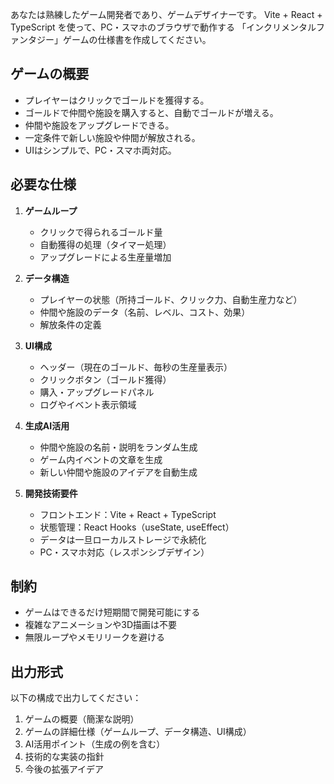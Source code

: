 あなたは熟練したゲーム開発者であり、ゲームデザイナーです。
Vite + React + TypeScript を使って、PC・スマホのブラウザで動作する
「インクリメンタルファンタジー」ゲームの仕様書を作成してください。

## ゲームの概要
- プレイヤーはクリックでゴールドを獲得する。
- ゴールドで仲間や施設を購入すると、自動でゴールドが増える。
- 仲間や施設をアップグレードできる。
- 一定条件で新しい施設や仲間が解放される。
- UIはシンプルで、PC・スマホ両対応。

## 必要な仕様
1. **ゲームループ**
   - クリックで得られるゴールド量
   - 自動獲得の処理（タイマー処理）
   - アップグレードによる生産量増加

2. **データ構造**
   - プレイヤーの状態（所持ゴールド、クリック力、自動生産力など）
   - 仲間や施設のデータ（名前、レベル、コスト、効果）
   - 解放条件の定義

3. **UI構成**
   - ヘッダー（現在のゴールド、毎秒の生産量表示）
   - クリックボタン（ゴールド獲得）
   - 購入・アップグレードパネル
   - ログやイベント表示領域

4. **生成AI活用**
   - 仲間や施設の名前・説明をランダム生成
   - ゲーム内イベントの文章を生成
   - 新しい仲間や施設のアイデアを自動生成

5. **開発技術要件**
   - フロントエンド：Vite + React + TypeScript
   - 状態管理：React Hooks（useState, useEffect）
   - データは一旦ローカルストレージで永続化
   - PC・スマホ対応（レスポンシブデザイン）

## 制約
- ゲームはできるだけ短期間で開発可能にする
- 複雑なアニメーションや3D描画は不要
- 無限ループやメモリリークを避ける

## 出力形式
以下の構成で出力してください：
1. ゲームの概要（簡潔な説明）
2. ゲームの詳細仕様（ゲームループ、データ構造、UI構成）
3. AI活用ポイント（生成の例を含む）
4. 技術的な実装の指針
5. 今後の拡張アイデア

